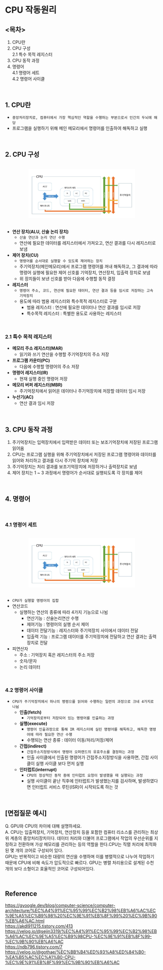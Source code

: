 # CPU 작동원리

## <목차>
1. CPU란
2. CPU 구성  
    2.1 특수 목적 레지스터  
3. CPU 동작 과정
4. 명령어  
    4.1 명령어 세트  
    4.2 명령어 사이클  

<br />

## 1. CPU란
* `중앙처리장치로, 컴퓨터에서 가장 핵심적인 역할을 수행하는 부분으로서 인간의 두뇌에 해당`
* 프로그램을 실행하기 위해 메인 메모리에서 명령어를 인출하여 해독하고 실행

<br />

## 2. CPU 구성

<br />

<div align='center'>   
    <img src="img/CPU_1.jpg" width="350px">
</div>

<br />

* __연산 장치(ALU, 산술 논리 장치)__  
    * `산술 연산과 논리 연산 수행`
    * 연산에 필요한 데이터를 레지스터에서 가져오고, 연산 결과를 다시 레지스터로 보냄
* __제어 장치(CU)__
    * `명령어를 순서대로 실행할 수 있도록 제어하는 장치`
    * 주기억장치(메인메모리)에서 프로그램 명령어를 꺼내 해독하고, 그 결과에 따라 명령어 실행에 필요한 제어 신호를 기억장치, 연산장치, 입출력 장치로 보냄
    * 위 장치들이 보낸 신호를 받아 다음에 수행할 동작 결정
* __레지스터__
    * `명령어 주소, 코드, 연산에 필요한 데이터, 연산 결과 등을 임시로 저장하는 고속 기억장치`
    * 용도에 따라 범용 레지스터와 특수목적 레지스터로 구분
        * 범용 레지스터 : 연산에 필요한 데이터나 연산 결과를 임시로 저장
        * 특수목적 레지스터 : 특별한 용도로 사용하는 레지스터


<br />

### 2.1 특수 목적 레지스터
* __메모리 주소 레지스터(MAR)__
    * 읽기와 쓰기 연산을 수행할 주기억장치의 주소 저장
* __프로그램 카운터(PC)__
    * 다음에 수행할 명령어의 주소 저장
* __명령어 레지스터(IR)__
    * 현재 실행 중인 명령어 저장
* __메모리 버퍼 레지스터(MBR)__
    * 주기억장치에서 읽어온 데이터나 주기억장치에 저장할 데이터 임시 저장
* __누산기(AC)__
    * 연산 결과 임시 저장

<br />

## 3. CPU 동작 과정
1. 주기억장치는 입력장치에서 입력받은 데이터 또는 보조기억장치에 저장된 프로그램 읽어옴
2. CPU는 프로그램 실행을 위해 주기억장치에서 저장된 프로그램 명령어와 데이터를 읽어와 처리하고 결과를 다시 주기억 장치에 저장
3. 주기억장치는 처리 결과를 보조기억장치에 저장하거나 출력장치로 보냄
4. 제어 장치는 1 ~ 3 과정에서 명령어가 순서대로 실행되도록 각 장치를 제어

<br />

## 4. 명령어


<br />

### 4.1 명령어 세트

<br />

<div align='center'>   
    <img src="img/CPU_1.jpg" width="350px">
</div>

<br />

* `CPU가 실행할 명령어의 집합`
* 연산코드
    * 실행하는 연산의 종류에 따라 4가지 기능으로 나뉨  
        * 연산기능 : 산술논리연산 수행
        * 제어기능 : 명령어의 실행 순서 제어
        * 데이터 전달기능 : 레지스터와 주기억장치 사이에서 데이터 전달
        * 입출력 기능 : 프로그램 데이터를 주기억장치에 전달하고 연산 결과는 출력장치로 전달
* 피연산자
    * 주소 : 기억장치 혹은 레지스터의 주소 저장
    * 숫자/문자
    * 논리 데이터

<br />

### 4.2 명령어 사이클
* `CPU가 주기억장치에서 하나의 명령으를 읽어와 수행하는 일련의 과정으로 크네 4가지로 나뉨`
    * __인출(fetch)__
        * `기억장치로부터 저장되어 있는 명령어를 인출하는 과정`
    * __실행(execute)__
        * `명령어 인출과정으로 통해 IR 레지스터에 실린 명령어를 해독하고, 해독한 명령어에 따라 필요한 연산 수행`
        * 수행되는 연산 종류 : 데이터 이동/처리/저장/제어
    * __간접(indirect)__
        * `간접주소지정방식에서 명령어 오퍼랜드의 유효주소를 결정하는 과정`
        * 인출 사이클에서 인출된 명령어가 간접주소지정방식을 사용하면, 간접 사이클이 실행 사이클 보다 먼저 실행
    * __인터럽트(interrupt)__
        * `CPU의 정상적인 동작 중에 인터럽트 요청이 발생했을 때 실행되는 과정`
        * 실행 사이클이 끝난 직후에 인터럽트가 발생했는지를 검사하며, 발생하였다면 인터럽트 서비스 루틴(ISR)이 시작되도록 하는 것

<br />

## [면접질문 예시]
Q. GPU와 CPU의 차이에 대해 설명하세요.  
A. CPU는 입출력장치, 기억장치, 연산장치 등을 포함한 컴퓨터 리소스를 관리하는 최상위 계층의 중앙처리장치이다. 데이터 처리와 더불어 프로그램에서 작업의 우선순위를 지정하고 전환하며 가상 메모리를 관리하는 등의 역할을 한다.CPU는 직렬 처리에 최적화된 몇 개의 코어로 구성되어 있다.  
GPU는 반복적이고 비슷한 대량의 연산을 수행하며 이를 병렬적으로 나누어 작업하기 때문에 CPU에 비해 속도가 압도적으로 빠르다. GPU는 병렬 처리용으로 설계된 수천 개의 보다 소형이고 효율적인 코어로 구성되어있다.

<br />

## Reference
https://gyoogle.dev/blog/computer-science/computer-architecture/%EC%A4%91%EC%95%99%EC%B2%98%EB%A6%AC%EC%9E%A5%EC%B9%98%20%EC%9E%91%EB%8F%99%20%EC%9B%90%EB%A6%AC.html  
https://akdl911215.tistory.com/413  
https://velog.io/@sejin3319/%EC%A4%91%EC%95%99%EC%B2%98%EB%A6%AC%EC%9E%A5%EC%B9%98CPU-%EC%9E%91%EB%8F%99-%EC%9B%90%EB%A6%AC  
https://ndb796.tistory.com/7  
https://velog.io/@gothae/%EC%BB%B4%ED%93%A8%ED%84%B0-%EA%B5%AC%EC%A1%B0-CPU-%EC%9E%91%EB%8F%99%EC%9B%90%EB%A6%AC


